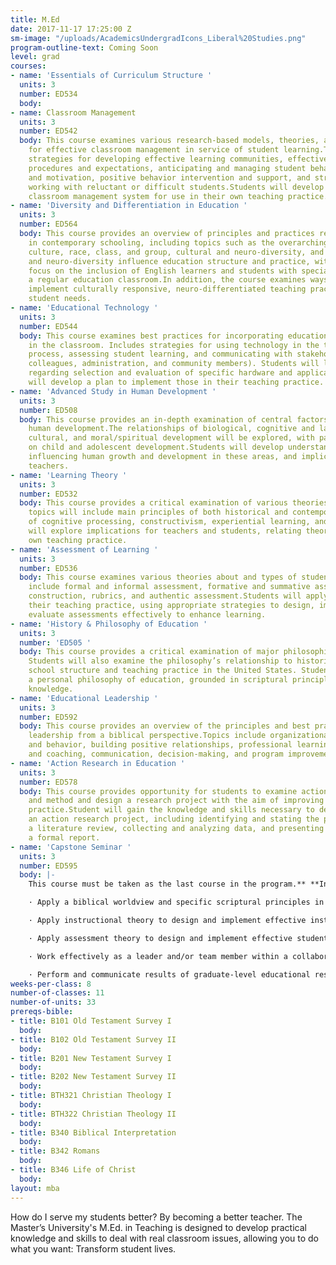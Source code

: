```yaml
---
title: M.Ed
date: 2017-11-17 17:25:00 Z
sm-image: "/uploads/AcademicsUndergradIcons_Liberal%20Studies.png"
program-outline-text: Coming Soon
level: grad
courses:
- name: 'Essentials of Curriculum Structure '
  units: 3
  number: ED534
  body: 
- name: Classroom Management
  units: 3
  number: ED542
  body: This course examines various research-based models, theories, and best practices
    for effective classroom management in service of student learning.Topics include
    strategies for developing effective learning communities, effective classroom
    procedures and expectations, anticipating and managing student behavior, rewards
    and motivation, positive behavior intervention and support, and strategies for
    working with reluctant or difficult students.Students will develop a personal
    classroom management system for use in their own teaching practice.
- name: 'Diversity and Differentiation in Education '
  units: 3
  number: ED564
  body: This course provides an overview of principles and practices related to diversity
    in contemporary schooling, including topics such as the overarching concepts of
    culture, race, class, and group, cultural and neuro-diversity, and ways cultural
    and neuro-diversity influence education structure and practice, with a special
    focus on the inclusion of English learners and students with special needs in
    a regular education classroom.In addition, the course examines ways teachers can
    implement culturally responsive, neuro-differentiated teaching practices to meet
    student needs.
- name: 'Educational Technology '
  units: 3
  number: ED544
  body: This course examines best practices for incorporating educational technology
    in the classroom. Includes strategies for using technology in the teaching/learning
    process, assessing student learning, and communicating with stakeholders (parents,
    colleagues, administration, and community members). Students will learn best practices
    regarding selection and evaluation of specific hardware and applications, and
    will develop a plan to implement those in their teaching practice.
- name: 'Advanced Study in Human Development '
  units: 3
  number: ED508
  body: This course provides an in-depth examination of central factors related to
    human development.The relationships of biological, cognitive and language, socio-
    cultural, and moral/spiritual development will be explored, with particular emphasis
    on child and adolescent development.Students will develop understanding of factors
    influencing human growth and development in these areas, and implications for
    teachers.
- name: 'Learning Theory '
  units: 3
  number: ED532
  body: This course provides a critical examination of various theories of learning.Course
    topics will include main principles of both historical and contemporary models
    of cognitive processing, constructivism, experiential learning, and learning styles.Students
    will explore implications for teachers and students, relating theory to their
    own teaching practice.
- name: 'Assessment of Learning '
  units: 3
  number: ED536
  body: This course examines various theories about and types of student assessment.Topics
    include formal and informal assessment, formative and summative assessment, test
    construction, rubrics, and authentic assessment.Students will apply theory to
    their teaching practice, using appropriate strategies to design, implement, and
    evaluate assessments effectively to enhance learning.
- name: 'History & Philosophy of Education '
  units: 3
  number: 'ED505 '
  body: This course provides a critical examination of major philosophies of education.
    Students will also examine the philosophy’s relationship to historical and current
    school structure and teaching practice in the United States. Students will develop
    a personal philosophy of education, grounded in scriptural principles and theoretical
    knowledge.
- name: 'Educational Leadership '
  units: 3
  number: ED592
  body: This course provides an overview of the principles and best practices of educational
    leadership from a biblical perspective.Topics include organizational structure
    and behavior, building positive relationships, professional learning communities
    and coaching, communication, decision-making, and program improvement.
- name: 'Action Research in Education '
  units: 3
  number: ED578
  body: This course provides opportunity for students to examine action research theory
    and method and design a research project with the aim of improving their teaching
    practice.Student will gain the knowledge and skills necessary to design and implement
    an action research project, including identifying and stating the problem, conducting
    a literature review, collecting and analyzing data, and presenting findings in
    a formal report.
- name: 'Capstone Seminar '
  units: 3
  number: ED595
  body: |-
    This course must be taken as the last course in the program.** **In this course students will complete and present a capstone project (or projects) through which they will demonstrate achievement of the M.Ed. program learning outcomes:

    · Apply a biblical worldview and specific scriptural principles in the evaluation of any educational program or issue.

    · Apply instructional theory to design and implement effective instructional strategies appropriate for the subject matter and student characteristics (including age, diversity, and exceptionality).

    · Apply assessment theory to design and implement effective student and program assessment strategies in a range of subject areas and educational settings.

    · Work effectively as a leader and/or team member within a collaborative educational environment.

    · Perform and communicate results of graduate-level educational research, which includes effectively analyzing and evaluating the results of educational research, as well as applying the results to specific problems or issues as appropriate.
weeks-per-class: 8
number-of-classes: 11
number-of-units: 33
prereqs-bible:
- title: B101 Old Testament Survey I
  body: 
- title: B102 Old Testament Survey II
  body: 
- title: B201 New Testament Survey I
  body: 
- title: B202 New Testament Survey II
  body: 
- title: BTH321 Christian Theology I
  body: 
- title: BTH322 Christian Theology II
  body: 
- title: B340 Biblical Interpretation
  body: 
- title: B342 Romans
  body: 
- title: B346 Life of Christ
  body: 
layout: mba
---
```


How do I serve my students better? By becoming a better teacher. The Master’s University's M.Ed. in Teaching is designed to develop practical knowledge and skills to deal with real classroom issues, allowing you to do what you want: Transform student lives.